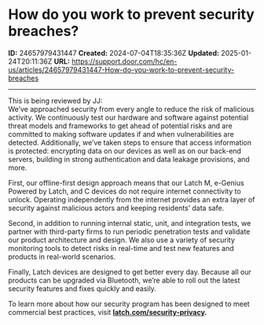 # How do you work to prevent security breaches?

**ID:** 24657979431447
**Created:** 2024-07-04T18:35:36Z
**Updated:** 2025-01-24T20:11:36Z
**URL:** https://support.door.com/hc/en-us/articles/24657979431447-How-do-you-work-to-prevent-security-breaches

---

<p>This is being reviewed by JJ:<br>We’ve approached security from every angle to reduce the risk of malicious activity. We continuously test our hardware and software against potential threat models and frameworks to get ahead of potential risks and are committed to making software updates if and when vulnerabilities are detected. Additionally, we’ve taken steps to ensure that access information is protected: encrypting data on our devices as well as on our back-end servers, building in strong authentication and data leakage provisions, and more. </p>
<p>First, our offline-first design approach means that our Latch M, e-Genius Powered by Latch, and C devices do not require internet connectivity to unlock. Operating independently from the internet provides an extra layer of security against malicious actors and keeping residents’ data safe.</p>
<p>Second, in addition to running internal static, unit, and integration tests, we partner with third-party firms to run periodic penetration tests and validate our product architecture and design. We also use a variety of security monitoring tools to detect risks in real-time and test new features and products in real-world scenarios.</p>
<p>Finally, ‍Latch devices are designed to get better every day. Because all our products can be upgraded via Bluetooth, we’re able to roll out the latest security features and fixes quickly and easily.</p>
<p>To learn more about how our security program has been designed to meet commercial best practices, visit <strong><span class="wysiwyg-underline"><a href="https://www.latch.com/security-privacy">latch.com/security-privacy</a></span>.</strong></p>
